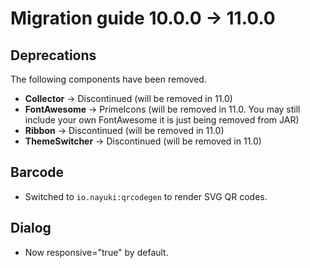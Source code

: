 # Migration guide 10.0.0 -> 11.0.0

## Deprecations
The following components have been removed.
  - **Collector** -> Discontinued (will be removed in 11.0)
  - **FontAwesome** -> PrimeIcons (will be removed in 11.0. You may still include your own FontAwesome it is just being removed from JAR)
  - **Ribbon** -> Discontinued (will be removed in 11.0)
  - **ThemeSwitcher** -> Discontinued (will be removed in 11.0)

## Barcode
  * Switched to `io.nayuki:qrcodegen` to render SVG QR codes.

## Dialog
- Now responsive="true" by default.

